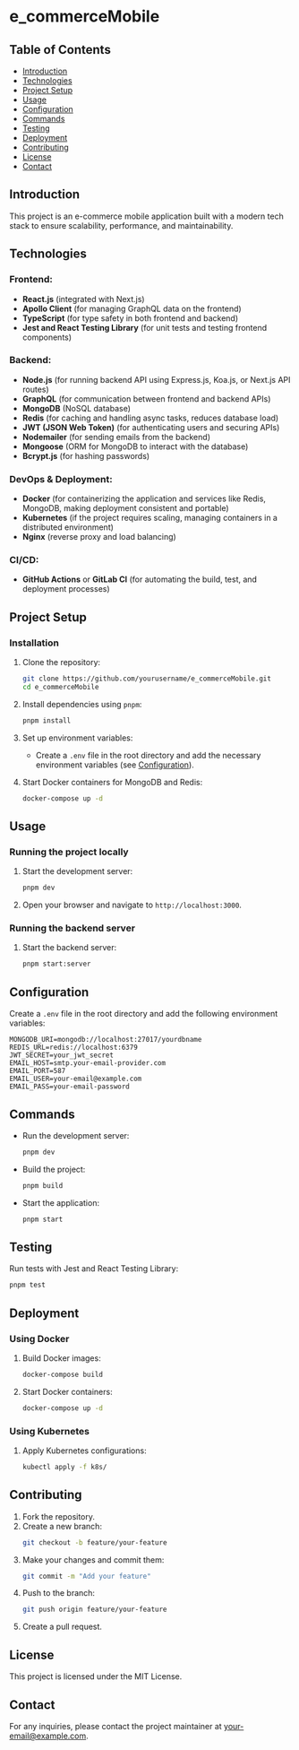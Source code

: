 # e_commerceMobile

## Table of Contents
- [Introduction](#introduction)
- [Technologies](#technologies)
- [Project Setup](#project-setup)
- [Usage](#usage)
- [Configuration](#configuration)
- [Commands](#commands)
- [Testing](#testing)
- [Deployment](#deployment)
- [Contributing](#contributing)
- [License](#license)
- [Contact](#contact)

## Introduction
This project is an e-commerce mobile application built with a modern tech stack to ensure scalability, performance, and maintainability.

## Technologies
### Frontend:
- **React.js** (integrated with Next.js)
- **Apollo Client** (for managing GraphQL data on the frontend)
- **TypeScript** (for type safety in both frontend and backend)
- **Jest and React Testing Library** (for unit tests and testing frontend components)

### Backend:
- **Node.js** (for running backend API using Express.js, Koa.js, or Next.js API routes)
- **GraphQL** (for communication between frontend and backend APIs)
- **MongoDB** (NoSQL database)
- **Redis** (for caching and handling async tasks, reduces database load)
- **JWT (JSON Web Token)** (for authenticating users and securing APIs)
- **Nodemailer** (for sending emails from the backend)
- **Mongoose** (ORM for MongoDB to interact with the database)
- **Bcrypt.js** (for hashing passwords)

### DevOps & Deployment:
- **Docker** (for containerizing the application and services like Redis, MongoDB, making deployment consistent and portable)
- **Kubernetes** (if the project requires scaling, managing containers in a distributed environment)
- **Nginx** (reverse proxy and load balancing)

### CI/CD:
- **GitHub Actions** or **GitLab CI** (for automating the build, test, and deployment processes)

## Project Setup
### Installation
1. Clone the repository:
    ```sh
    git clone https://github.com/yourusername/e_commerceMobile.git
    cd e_commerceMobile
    ```
2. Install dependencies using `pnpm`:
    ```sh
    pnpm install
    ```
3. Set up environment variables:
    - Create a `.env` file in the root directory and add the necessary environment variables (see [Configuration](#configuration)).

4. Start Docker containers for MongoDB and Redis:
    ```sh
    docker-compose up -d
    ```

## Usage
### Running the project locally
1. Start the development server:
    ```sh
    pnpm dev
    ```
2. Open your browser and navigate to `http://localhost:3000`.

### Running the backend server
1. Start the backend server:
    ```sh
    pnpm start:server
    ```

## Configuration
Create a `.env` file in the root directory and add the following environment variables:
```env
MONGODB_URI=mongodb://localhost:27017/yourdbname
REDIS_URL=redis://localhost:6379
JWT_SECRET=your_jwt_secret
EMAIL_HOST=smtp.your-email-provider.com
EMAIL_PORT=587
EMAIL_USER=your-email@example.com
EMAIL_PASS=your-email-password
```

## Commands
- Run the development server:
    ```sh
    pnpm dev
    ```
- Build the project:
    ```sh
    pnpm build
    ```
- Start the application:
    ```sh
    pnpm start
    ```

## Testing
Run tests with Jest and React Testing Library:
```sh
pnpm test
```

## Deployment
### Using Docker
1. Build Docker images:
    ```sh
    docker-compose build
    ```
2. Start Docker containers:
    ```sh
    docker-compose up -d
    ```

### Using Kubernetes
1. Apply Kubernetes configurations:
    ```sh
    kubectl apply -f k8s/
    ```

## Contributing
1. Fork the repository.
2. Create a new branch:
    ```sh
    git checkout -b feature/your-feature
    ```
3. Make your changes and commit them:
    ```sh
    git commit -m "Add your feature"
    ```
4. Push to the branch:
    ```sh
    git push origin feature/your-feature
    ```
5. Create a pull request.

## License
This project is licensed under the MIT License.

## Contact
For any inquiries, please contact the project maintainer at [your-email@example.com](mailto:your-email@example.com).